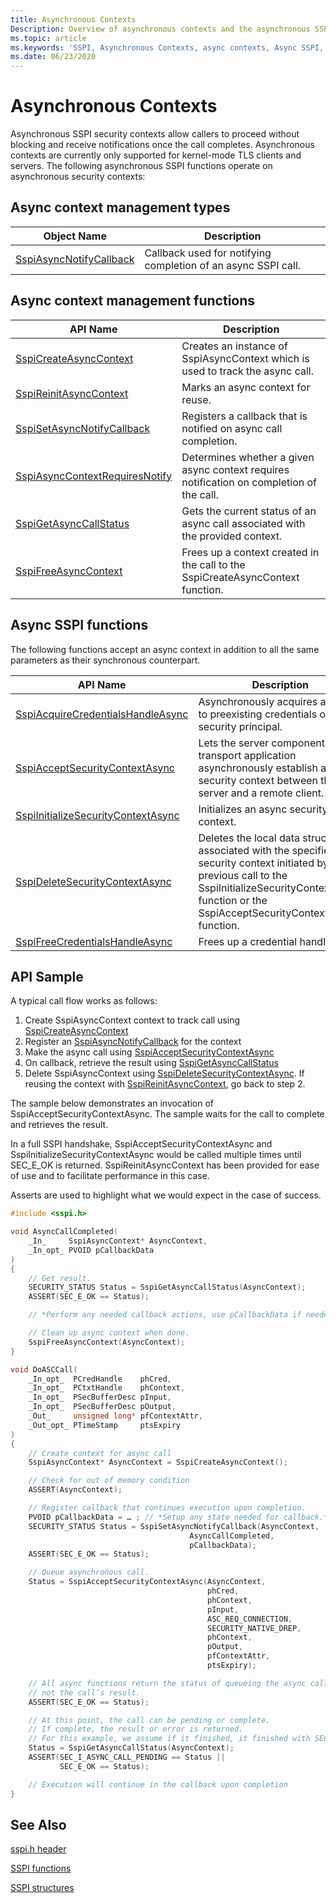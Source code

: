 ```yaml
---
title: Asynchronous Contexts
Description: Overview of asynchronous contexts and the asynchronous SSPI header.
ms.topic: article
ms.keywords: 'SSPI, Asynchronous Contexts, async contexts, Async SSPI, SSPI Async, Asynchronous SSPI, sspi,SspiAcceptSecurityContextAsync, SspiAcquireCredentialsHandleAsync, SspiAsyncContextRequiresNotify, SspiAsyncNotifyCallback, SspiCreateAsyncContext,SspiDeleteSecurityContextAsync, SspiFreeAsyncContext, SspiFreeCredentialsHandleAsync, SspiGetAsyncCallStatus, SspiInitializeSecurityContextAsync, SspiReinitAsyncContext, SspiSetAsyncNotifyCallback'
ms.date: 06/23/2020
---
```


# Asynchronous Contexts

Asynchronous SSPI security contexts allow callers to proceed without blocking and receive notifications once the call completes. Asynchronous contexts are currently only supported for kernel-mode TLS clients and servers. The following asynchronous SSPI functions operate on asynchronous security contexts:

## Async context management types

| Object Name | Description |
|-------------|--------------|
| [SspiAsyncNotifyCallback](/windows/win32/api/sspi/nc-sspi-sspiasyncnotifycallback) | Callback used for notifying completion of an async SSPI call. |


## Async context management functions

| API Name | Description |
|-------------|--------------|
| [SspiCreateAsyncContext](/windows/win32/api/sspi/nf-sspi-sspicreateasynccontext) | Creates an instance of SspiAsyncContext which is used to track the async call. |
| [SspiReinitAsyncContext](/windows/win32/api/sspi/nf-sspi-sspireinitasynccontext) | Marks an async context for reuse. |
| [SspiSetAsyncNotifyCallback](/windows/win32/api/sspi/nf-sspi-sspisetasyncnotifycallback) | Registers a callback that is notified on async call completion. |
| [SspiAsyncContextRequiresNotify](/windows/win32/api/sspi/nf-sspi-sspiasynccontextrequiresnotify) | Determines whether a given async context requires notification on completion of the call. |
| [SspiGetAsyncCallStatus](/windows/win32/api/sspi/nf-sspi-sspigetasynccallstatus) | Gets the current status of an async call associated with the provided context.  |
| [SspiFreeAsyncContext](/windows/win32/api/sspi/nf-sspi-sspifreeasynccontext) | Frees up a context created in the call to the SspiCreateAsyncContext function. |

## Async SSPI functions

The following functions accept an async context in addition to all the same parameters as their synchronous counterpart.

| API Name | Description |
|-------------|--------------|
| [SspiAcquireCredentialsHandleAsync](/windows/win32/api/sspi/nf-sspi-sspiacquirecredentialshandleasynca) | Asynchronously acquires a handle to preexisting credentials of a security principal. |
| [SspiAcceptSecurityContextAsync](/windows/win32/api/sspi/nf-sspi-sspiacceptsecuritycontextasync) | Lets the server component of a transport application asynchronously establish a security context between the server and a remote client. |
| [SspiInitializeSecurityContextAsync](/windows/win32/api/sspi/nf-sspi-sspiinitializesecuritycontextasynca) | Initializes an async security context. |
| [SspiDeleteSecurityContextAsync](/windows/win32/api/sspi/nf-sspi-sspideletesecuritycontextasync) | Deletes the local data structures associated with the specified security context initiated by a previous call to the SspiInitializeSecurityContextAsync function or the SspiAcceptSecurityContextAsync function. |
| [SspiFreeCredentialsHandleAsync](/windows/win32/api/sspi/nf-sspi-sspifreecredentialshandleasync) | Frees up a credential handle. |

## API Sample

A typical call flow works as follows:
1) Create SspiAsyncContext context to track call using [SspiCreateAsyncContext](/windows/win32/api/sspi/nf-sspi-sspicreateasynccontext)
2) Register an [SspiAsyncNotifyCallback](/windows/win32/api/sspi/nf-sspi-sspisetasyncnotifycallback) for the context
3) Make the async call using [SspiAcceptSecurityContextAsync](/windows/win32/api/sspi/nf-sspi-sspiacceptsecuritycontextasync)
4) On callback, retrieve the result using [SspiGetAsyncCallStatus](/windows/win32/api/sspi/nf-sspi-sspigetasynccallstatus)
5) Delete SspiAsyncContext using [SspiDeleteSecurityContextAsync](/windows/win32/api/sspi/nf-sspi-sspideletesecuritycontextasync). If reusing the context with [SspiReinitAsyncContext](/windows/win32/api/sspi/nf-sspi-sspireinitasynccontext), go back to step 2.

The sample below demonstrates an invocation of SspiAcceptSecurityContextAsync. The sample waits for the call to complete and retrieves the result.

In a full SSPI handshake, SspiAcceptSecurityContextAsync and SspiInitializeSecurityContextAsync would be called multiple times until SEC_E_OK is returned. SspiReinitAsyncContext has been provided for ease of use and to facilitate performance in this case.

Asserts are used to highlight what we would expect in the case of success.

```cpp
#include <sspi.h>

void AsyncCallCompleted(
    _In_     SspiAsyncContext* AsyncContext,
    _In_opt_ PVOID pCallbackData
)
{
    // Get result.
    SECURITY_STATUS Status = SspiGetAsyncCallStatus(AsyncContext);
    ASSERT(SEC_E_OK == Status);

    // *Perform any needed callback actions, use pCallbackData if needed*

    // Clean up async context when done.
    SspiFreeAsyncContext(AsyncContext);
}

void DoASCCall(
    _In_opt_  PCredHandle    phCred,
    _In_opt_  PCtxtHandle    phContext,
    _In_opt_  PSecBufferDesc pInput,
    _In_opt_  PSecBufferDesc pOutput,
    _Out_     unsigned long* pfContextAttr,
    _Out_opt_ PTimeStamp     ptsExpiry
)
{
    // Create context for async call
    SspiAsyncContext* AsyncContext = SspiCreateAsyncContext();

    // Check for out of memory condition
    ASSERT(AsyncContext);

    // Register callback that continues execution upon completion.
    PVOID pCallbackData = … ; // *Setup any state needed for callback.*
    SECURITY_STATUS Status = SspiSetAsyncNotifyCallback(AsyncContext,
                                        AsyncCallCompleted,
                                        pCallbackData);
    ASSERT(SEC_E_OK == Status);

    // Queue asynchronous call.
    Status = SspiAcceptSecurityContextAsync(AsyncContext,
                                            phCred,
                                            phContext,
                                            pInput,
                                            ASC_REQ_CONNECTION,
                                            SECURITY_NATIVE_DREP,
                                            phContext,
                                            pOutput,
                                            pfContextAttr,
                                            ptsExpiry);

    // All async functions return the status of queueing the async call,
    // not the call’s result.
    ASSERT(SEC_E_OK == Status);

    // At this point, the call can be pending or complete.
    // If complete, the result or error is returned.
    // For this example, we assume if it finished, it finished with SEC_E_OK.
    Status = SspiGetAsyncCallStatus(AsyncContext);
    ASSERT(SEC_I_ASYNC_CALL_PENDING == Status ||
           SEC_E_OK == Status);

    // Execution will continue in the callback upon completion
}

```

## See Also

[sspi.h header](/windows/win32/api/sspi/)

[SSPI functions](/windows/win32/api/sspi/#functions)

[SSPI structures](/windows/win32/api/sspi/#structures)


